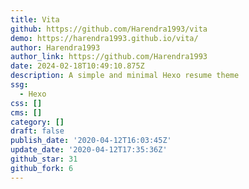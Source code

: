 ```yaml
---
title: Vita
github: https://github.com/Harendra1993/vita
demo: https://harendra1993.github.io/vita/
author: Harendra1993
author_link: https://github.com/Harendra1993
date: 2024-02-18T10:49:10.875Z
description: A simple and minimal Hexo resume theme
ssg:
  - Hexo
css: []
cms: []
category: []
draft: false
publish_date: '2020-04-12T16:03:45Z'
update_date: '2020-04-12T17:35:36Z'
github_star: 31
github_fork: 6
---
```

